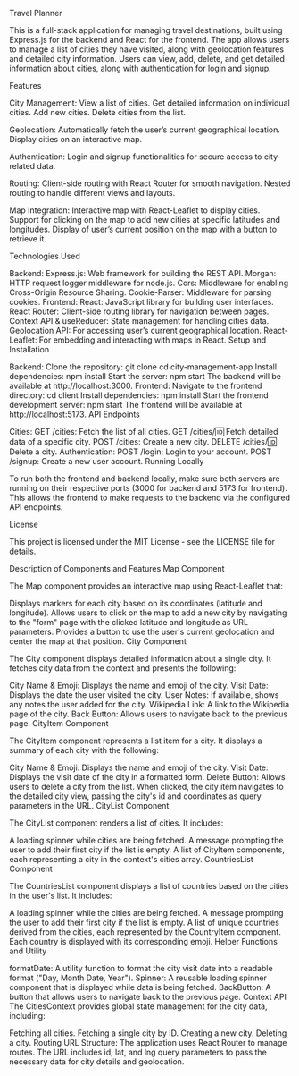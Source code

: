 Travel Planner

This is a full-stack application for managing travel destinations, built using Express.js for the backend and React for the frontend. The app allows users to manage a list of cities they have visited, along with geolocation features and detailed city information. Users can view, add, delete, and get detailed information about cities, along with authentication for login and signup.

Features

City Management:
View a list of cities.
Get detailed information on individual cities.
Add new cities.
Delete cities from the list.

Geolocation:
Automatically fetch the user’s current geographical location.
Display cities on an interactive map.

Authentication:
Login and signup functionalities for secure access to city-related data.

Routing:
Client-side routing with React Router for smooth navigation.
Nested routing to handle different views and layouts.

Map Integration:
Interactive map with React-Leaflet to display cities.
Support for clicking on the map to add new cities at specific latitudes and longitudes.
Display of user’s current position on the map with a button to retrieve it.

Technologies Used

Backend:
Express.js: Web framework for building the REST API.
Morgan: HTTP request logger middleware for node.js.
Cors: Middleware for enabling Cross-Origin Resource Sharing.
Cookie-Parser: Middleware for parsing cookies.
Frontend:
React: JavaScript library for building user interfaces.
React Router: Client-side routing library for navigation between pages.
Context API & useReducer: State management for handling cities data.
Geolocation API: For accessing user’s current geographical location.
React-Leaflet: For embedding and interacting with maps in React.
Setup and Installation

Backend:
Clone the repository:
git clone <repository-url>
cd city-management-app
Install dependencies:
npm install
Start the server:
npm start
The backend will be available at http://localhost:3000.
Frontend:
Navigate to the frontend directory:
cd client
Install dependencies:
npm install
Start the frontend development server:
npm start
The frontend will be available at http://localhost:5173.
API Endpoints

Cities:
GET /cities: Fetch the list of all cities.
GET /cities/:id: Fetch detailed data of a specific city.
POST /cities: Create a new city.
DELETE /cities/:id: Delete a city.
Authentication:
POST /login: Login to your account.
POST /signup: Create a new user account.
Running Locally

To run both the frontend and backend locally, make sure both servers are running on their respective ports (3000 for backend and 5173 for frontend). This allows the frontend to make requests to the backend via the configured API endpoints.

License

This project is licensed under the MIT License - see the LICENSE file for details.

Description of Components and Features
Map Component

The Map component provides an interactive map using React-Leaflet that:

Displays markers for each city based on its coordinates (latitude and longitude).
Allows users to click on the map to add a new city by navigating to the "form" page with the clicked latitude and longitude as URL parameters.
Provides a button to use the user's current geolocation and center the map at that position.
City Component

The City component displays detailed information about a single city. It fetches city data from the context and presents the following:

City Name & Emoji: Displays the name and emoji of the city.
Visit Date: Displays the date the user visited the city.
User Notes: If available, shows any notes the user added for the city.
Wikipedia Link: A link to the Wikipedia page of the city.
Back Button: Allows users to navigate back to the previous page.
CityItem Component

The CityItem component represents a list item for a city. It displays a summary of each city with the following:

City Name & Emoji: Displays the name and emoji of the city.
Visit Date: Displays the visit date of the city in a formatted form.
Delete Button: Allows users to delete a city from the list. When clicked, the city item navigates to the detailed city view, passing the city's id and coordinates as query parameters in the URL.
CityList Component

The CityList component renders a list of cities. It includes:

A loading spinner while cities are being fetched.
A message prompting the user to add their first city if the list is empty.
A list of CityItem components, each representing a city in the context's cities array.
CountriesList Component

The CountriesList component displays a list of countries based on the cities in the user's list. It includes:

A loading spinner while the cities are being fetched.
A message prompting the user to add their first city if the list is empty.
A list of unique countries derived from the cities, each represented by the CountryItem component. Each country is displayed with its corresponding emoji.
Helper Functions and Utility

formatDate: A utility function to format the city visit date into a readable format ("Day, Month Date, Year").
Spinner: A reusable loading spinner component that is displayed while data is being fetched.
BackButton: A button that allows users to navigate back to the previous page.
Context API
The CitiesContext provides global state management for the city data, including:

Fetching all cities.
Fetching a single city by ID.
Creating a new city.
Deleting a city.
Routing
URL Structure: The application uses React Router to manage routes. The URL includes id, lat, and lng query parameters to pass the necessary data for city details and geolocation.

